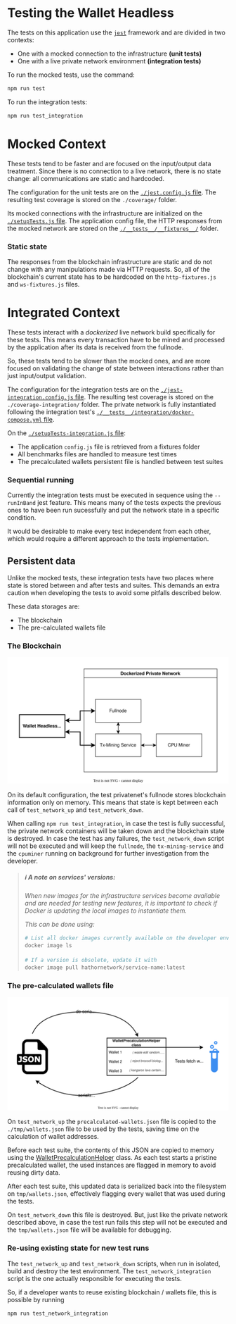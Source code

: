 # Testing the Wallet Headless
The tests on this application use the [`jest`](https://jestjs.io/) framework and are divided in two contexts:
- One with a mocked connection to the infrastructure **(unit tests)**
- One with a live private network environment **(integration tests)**

To run the mocked tests, use the command:
```sh
npm run test
```

To run the integration tests:
```sh
npm run test_integration
```

# Mocked Context
These tests tend to be faster and are focused on the input/output data treatment. Since there is no connection to a live network, there is no state change: all communications are static and hardcoded. 

The configuration for the unit tests are on the [`./jest.config.js` file](https://github.com/HathorNetwork/hathor-wallet-headless/blob/master/jest.config.js). The resulting test coverage is stored on the `./coverage/` folder.

Its mocked connections with the infrastructure are initialized on the [`./setupTests.js` file](https://github.com/HathorNetwork/hathor-wallet-headless/blob/master/setupTests.js). The application config file, the HTTP responses from the mocked network are stored on the [`./__tests__/__fixtures__/`](https://github.com/HathorNetwork/hathor-wallet-headless/tree/master/__tests__/__fixtures__) folder.

### Static state
The responses from the blockchain infrastructure are static and do not change with any manipulations made via HTTP requests. So, all of the blockchain's current state has to be hardcoded on the `http-fixtures.js` and `ws-fixtures.js` files.

# Integrated Context
These tests interact with a _dockerized_ live network build specifically for these tests. This means every transaction have to be mined and processed by the application after its data is received from the fullnode.

So, these tests tend to be slower than the mocked ones, and are more focused on validating the change of state between interactions rather than just input/output validation.

The configuration for the integration tests are on the [`./jest-integration.config.js` file](https://github.com/HathorNetwork/hathor-wallet-headless/blob/master/jest.config.js). The resulting test coverage is stored on the `./coverage-integration/` folder. The private network is fully instantiated following the integration test's [`./__tests__/integration/docker-compose.yml` file](https://github.com/HathorNetwork/hathor-wallet-headless/blob/master/__tests__/integration/docker-compose.yml).

On the [`./setupTests-integration.js` file](https://github.com/HathorNetwork/hathor-wallet-headless/blob/master/setupTests.js):
- The application `config.js` file is retrieved from a fixtures folder
- All benchmarks files are handled to measure test times
- The precalculated wallets persistent file is handled between test suites

### Sequential running
Currently the integration tests must be executed in sequence using the `--runInBand` jest feature. This means many of the tests expects the previous ones to have been run sucessfully and put the network state in a specific condition.

It would be desirable to make every test independent from each other, which would require a different approach to the tests implementation.

## Persistent data
Unlike the mocked tests, these integration tests have two places where state is stored between and after tests and suites. This demands an extra caution when developing the tests to avoid some pitfalls described below.

These data storages are:
- The blockchain
- The pre-calculated wallets file

### The Blockchain
<img src="privatenet diagram.svg"/>

On its default configuration, the test privatenet's fullnode stores blockchain information only on memory. This means that state is kept between each call of `test_network_up` and `test_network_down`.

When calling `npm run test_integration`, in case the test is fully successful, the private network containers will be taken down and the blockchain state is destroyed. In case the test has any failures, the `test_network_down` script will not be executed and will keep the `fullnode`, the `tx-mining-service` and the `cpuminer` running on background for further investigation from the developer.

> ##### ℹ️️ _A note on services' versions:_
> _When new images for the infrastructure services become available and are needed for testing new features, it is important to check if Docker is updating the local images to instantiate them._
> 
> _This can be done using:_
> ```sh
> # List all docker images currently available on the developer environment
> docker image ls
> 
> # If a version is obsolete, update it with
> docker image pull hathornetwork/service-name:latest
> ```

### The pre-calculated wallets file
<img src="precalculated wallets diagram.svg" />

On `test_network_up` the `precalculated-wallets.json` file is copied to the `./tmp/wallets.json` file to be used by the tests, saving time on the calculation of wallet addresses.

Before each test suite, the contents of this JSON are copied to memory using the [WalletPrecalculationHelper](https://github.com/HathorNetwork/hathor-wallet-headless/blob/master/setupTests-integration.js#L70-L71) class. As each test starts a pristine precalculated wallet, the used instances are flagged in memory to avoid reusing dirty data.

After each test suite, this updated data is serialized back into the filesystem on `tmp/wallets.json`, effectively flagging every wallet that was used during the tests.

On `test_network_down` this file is destroyed. But, just like the private network described above, in case the test run fails this step will not be executed and the `tmp/wallets.json` file will be available for debugging.

### Re-using existing state for new test runs
The `test_network_up` and `test_network_down` scripts, when run in isolated, build and destroy the test environment. The `test_network_integration` script is the one actually responsible for executing the tests.

So, if a developer wants to reuse existing blockchain / wallets file, this is possible by running
```sh
npm run test_network_integration
```
